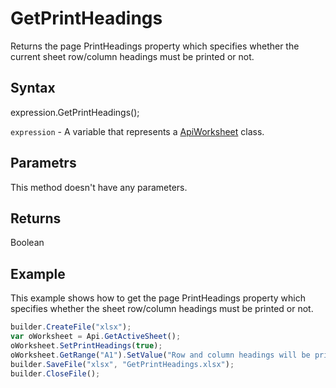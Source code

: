 # GetPrintHeadings

Returns the page PrintHeadings property which specifies whether the current sheet row/column headings must be printed or not.

## Syntax

expression.GetPrintHeadings();

`expression` - A variable that represents a [ApiWorksheet](../ApiWorksheet.md) class.

## Parametrs

This method doesn't have any parameters.

## Returns

Boolean

## Example

This example shows how to get the page PrintHeadings property which specifies whether the sheet row/column headings must be printed or not.

```javascript
builder.CreateFile("xlsx");
var oWorksheet = Api.GetActiveSheet();
oWorksheet.SetPrintHeadings(true);
oWorksheet.GetRange("A1").SetValue("Row and column headings will be printed with this page: " + oWorksheet.GetPrintHeadings());
builder.SaveFile("xlsx", "GetPrintHeadings.xlsx");
builder.CloseFile();
```